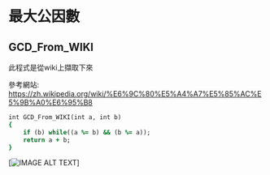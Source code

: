 # 最大公因數

## GCD_From_WIKI

 此程式是從wiki上擷取下來
 
 參考網站: https://zh.wikipedia.org/wiki/%E6%9C%80%E5%A4%A7%E5%85%AC%E5%9B%A0%E6%95%B8

```ruby
int GCD_From_WIKI(int a, int b)
{
	if (b) while((a %= b) && (b %= a));
	return a + b;
}
```
[![IMAGE ALT TEXT](https://www.youtube.com/watch?v=zlT-50VEYGQ&feature=youtu.be)]
